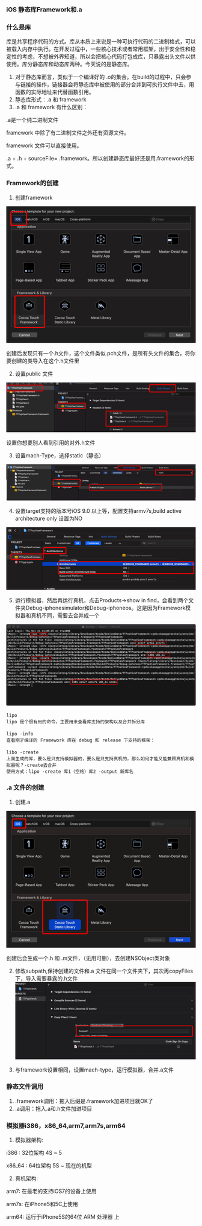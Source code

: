 ### iOS 静态库Framework和.a

### 什么是库
库是共享程序代码的方式。库从本质上来说是一种可执行代码的二进制格式，可以被载入内存中执行。在开发过程中，一些核心技术或者常用框架，出于安全性和稳定性的考虑，不想被外界知道，所以会把核心代码打包成库，只暴露出头文件以供使用。库分静态库和动态库两种。今天说的是静态库。

1. 对于静态库而言，类似于一个编译好的 .o的集合。在build的过程中，只会参与链接的操作，链接器会将静态库中被使用的部分合并到可执行文件中去，用函数的实际地址来代替函数引用。
2. 静态库形式：.a 和 framework
3. .a 和 framework 有什么区别：

.a是一个纯二进制文件

framework 中除了有二进制文件之外还有资源文件。

framework 文件可以直接使用。

.a + .h + sourceFile= .framework。所以创建静态库最好还是用.framework的形式。

### Framework的创建

1. 创建framework

![](./CreateFramework.png)

创建后发现只有一个.h文件，这个文件类似.pch文件，是所有头文件的集合，将你要创建的类导入在这个.h文件里

2. 设置public 文件

![](./public.png)

设置你想要别人看到引用的对外.h文件

3. 设置mach-Type，选择static（静态）

![](./machType.png)

4. 设置target支持的版本号iOS 9.0 以上等，配置支持armv7s,build active architecture only 设置为NO

![](./architectures.png)

5. 运行模拟器，然后再运行真机，点击Products->show in find，会看到两个文件夹Debug-iphonesimulator和Debug-iphoneos。这是因为Framework模拟器和真机不同，需要去合并成一个

![](./lipoCreate.png)

```
lipo
lipo 是个很有用的命令，主要用来查看库支持的架构以及合并拆分库

lipo -info
查看刚才编译的 Framework 库在 debug 和 release 下支持的框架：

libo -create
上面生成的库，要么是只支持模拟器的，要么是只支持真机的，那么如何才能又能兼顾真机和模拟器呢？-create去合并
使用方式：lipo -create 库1（空格）库2 -output 新库名
```

### .a 文件的创建

1. 创建.a

![](./create.png)

创建后会生成一个.h 和 .m文件，（无用可删），去创建NSObject类对象

2. 修改subpath,保持创建的文件和.a 文件在同一个文件夹下，其次再copyFiles下，导入需要暴露的.h文件
![](./subpath.png)

3. 与framework设置相同，设置mach-type，运行模拟器，合并.a文件

### 静态文件调用

1. .framework调用：拖入后缀是.framework加进项目就OK了
2. .a调用：拖入.a和.h文件加进项目

### 模拟器i386，x86_64,arm7,arm7s,arm64

1. 模拟器架构:

i386 : 32位架构 4S ~ 5

x86_64 : 64位架构 5S ~ 现在的机型

2. 真机架构:

arm7: 在最老的支持iOS7的设备上使用

arm7s: 在iPhone5和5C上使用

arm64: 运行于iPhone5S的64位 ARM 处理器 上






